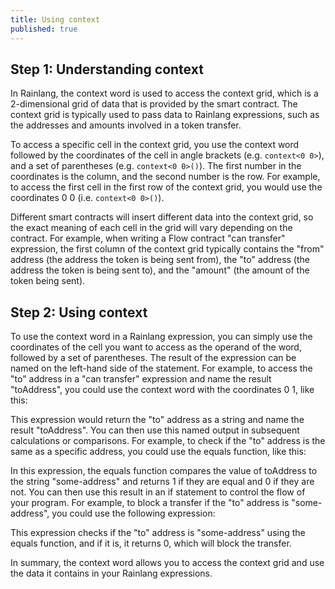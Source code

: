 ```yaml
---
title: Using context
published: true
---
```


<script>
	import ForkableFormatter from '$lib/expressions/ForkableFormatter.svelte';
	import { Parser } from 'rain-svelte-components/package'

	const expression1 = `toAddress: context\<0 1>()`
	const expression2 = `toAddress: context\<0 1>(),
condition: equal_to(toAddress 0x0324)`
	const expression3 = `toAddress: context\<0 1>(),
condition: equal_to(toAddress 0x0324),
result: if(condition 1 0)`
</script>

## Step 1: Understanding context

In Rainlang, the context word is used to access the context grid, which is a 2-dimensional grid of data that is provided by the smart contract. The context grid is typically used to pass data to Rainlang expressions, such as the addresses and amounts involved in a token transfer.

To access a specific cell in the context grid, you use the context word followed by the coordinates of the cell in angle brackets (e.g. `context<0 0>`), and a set of parentheses (e.g. `context<0 0>()`). The first number in the coordinates is the column, and the second number is the row. For example, to access the first cell in the first row of the context grid, you would use the coordinates 0 0 (i.e. `context<0 0>()`).

Different smart contracts will insert different data into the context grid, so the exact meaning of each cell in the grid will vary depending on the contract. For example, when writing a Flow contract "can transfer" expression, the first column of the context grid typically contains the "from" address (the address the token is being sent from), the "to" address (the address the token is being sent to), and the "amount" (the amount of the token being sent).

## Step 2: Using context

To use the context word in a Rainlang expression, you can simply use the coordinates of the cell you want to access as the operand of the word, followed by a set of parentheses. The result of the expression can be named on the left-hand side of the statement. For example, to access the "to" address in a "can transfer" expression and name the result "toAddress", you could use the context word with the coordinates 0 1, like this:

<ForkableFormatter raw={expression1} />

This expression would return the "to" address as a string and name the result "toAddress". You can then use this named output in subsequent calculations or comparisons. For example, to check if the "to" address is the same as a specific address, you could use the equals function, like this:

<ForkableFormatter raw={expression2} />

In this expression, the equals function compares the value of toAddress to the string "some-address" and returns 1 if they are equal and 0 if they are not. You can then use this result in an if statement to control the flow of your program. For example, to block a transfer if the "to" address is "some-address", you could use the following expression:

<ForkableFormatter raw={expression3} />

This expression checks if the "to" address is "some-address" using the equals function, and if it is, it returns 0, which will block the transfer.

In summary, the context word allows you to access the context grid and use the data it contains in your Rainlang expressions.
